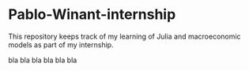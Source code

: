 # Pablo-Winant-internship
This repository keeps track of my learning of Julia and macroeconomic models as part of my internship.



bla bla bla bla bla bla
